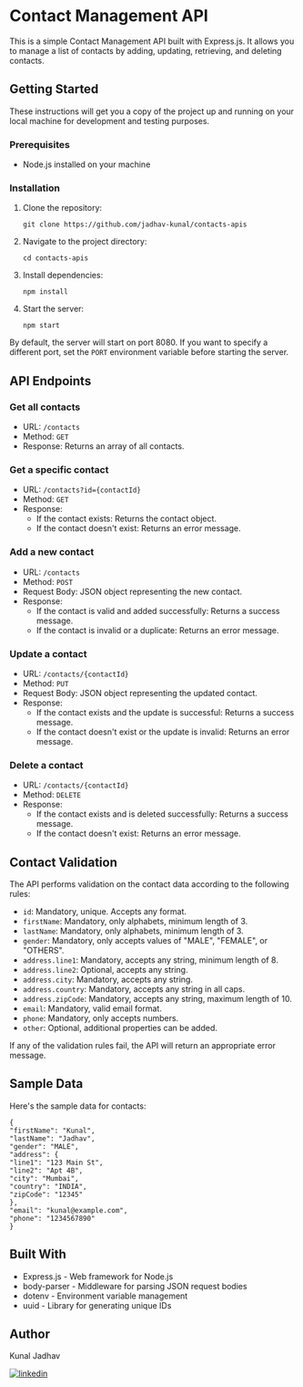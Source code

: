 # Contact Management API

This is a simple Contact Management API built with Express.js. It allows you to manage a list of contacts by adding, updating, retrieving, and deleting contacts.

## Getting Started

These instructions will get you a copy of the project up and running on your local machine for development and testing purposes.

### Prerequisites

- Node.js installed on your machine

### Installation

1. Clone the repository:

   ```
   git clone https://github.com/jadhav-kunal/contacts-apis
   ```

2. Navigate to the project directory:

   ```
   cd contacts-apis
   ```

3. Install dependencies:

   ```
   npm install
   ```

4. Start the server:
   ```
   npm start
   ```

By default, the server will start on port 8080. If you want to specify a different port, set the `PORT` environment variable before starting the server.

## API Endpoints

### Get all contacts

- URL: `/contacts`
- Method: `GET`
- Response: Returns an array of all contacts.

### Get a specific contact

- URL: `/contacts?id={contactId}`
- Method: `GET`
- Response:
  - If the contact exists: Returns the contact object.
  - If the contact doesn't exist: Returns an error message.

### Add a new contact

- URL: `/contacts`
- Method: `POST`
- Request Body: JSON object representing the new contact.
- Response:
  - If the contact is valid and added successfully: Returns a success message.
  - If the contact is invalid or a duplicate: Returns an error message.

### Update a contact

- URL: `/contacts/{contactId}`
- Method: `PUT`
- Request Body: JSON object representing the updated contact.
- Response:
  - If the contact exists and the update is successful: Returns a success message.
  - If the contact doesn't exist or the update is invalid: Returns an error message.

### Delete a contact

- URL: `/contacts/{contactId}`
- Method: `DELETE`
- Response:
  - If the contact exists and is deleted successfully: Returns a success message.
  - If the contact doesn't exist: Returns an error message.

## Contact Validation

The API performs validation on the contact data according to the following rules:

- `id`: Mandatory, unique. Accepts any format.
- `firstName`: Mandatory, only alphabets, minimum length of 3.
- `lastName`: Mandatory, only alphabets, minimum length of 3.
- `gender`: Mandatory, only accepts values of "MALE", "FEMALE", or "OTHERS".
- `address.line1`: Mandatory, accepts any string, minimum length of 8.
- `address.line2`: Optional, accepts any string.
- `address.city`: Mandatory, accepts any string.
- `address.country`: Mandatory, accepts any string in all caps.
- `address.zipCode`: Mandatory, accepts any string, maximum length of 10.
- `email`: Mandatory, valid email format.
- `phone`: Mandatory, only accepts numbers.
- `other`: Optional, additional properties can be added.

If any of the validation rules fail, the API will return an appropriate error message.

## Sample Data

Here's the sample data for contacts:

```
{
"firstName": "Kunal",
"lastName": "Jadhav",
"gender": "MALE",
"address": {
"line1": "123 Main St",
"line2": "Apt 4B",
"city": "Mumbai",
"country": "INDIA",
"zipCode": "12345"
},
"email": "kunal@example.com",
"phone": "1234567890"
}
```

## Built With

- Express.js - Web framework for Node.js
- body-parser - Middleware for parsing JSON request bodies
- dotenv - Environment variable management
- uuid - Library for generating unique IDs

## Author

Kunal Jadhav

[![linkedin](https://img.shields.io/badge/LinkedIn-0077B5?style=for-the-badge&logo=linkedin&logoColor=white)](https://www.linkedin.com/in/jadhav-kunal/)
